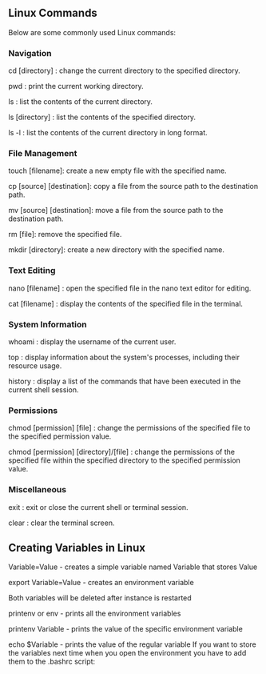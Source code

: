 ## Linux Commands

Below are some commonly used Linux commands:

### Navigation

cd [directory] : change the current directory to the specified directory.

pwd : print the current working directory.

ls  :   list the contents of the current directory.

ls [directory] : list the contents of the specified directory.

ls -l : list the contents of the current directory in long format.

### File Management

touch [filename]: create a new empty file with the specified name.

cp [source] [destination]: copy a file from the source path to the destination path.

mv [source] [destination]: move a file from the source path to the destination path.

rm [file]: remove the specified file.

mkdir [directory]: create a new directory with the specified name.

### Text Editing

nano [filename]   : open the specified file in the nano text editor for editing.

cat [filename]  : display the contents of the specified file in the terminal.

### System Information

whoami   : display the username of the current user.

top    : display information about the system's processes, including their resource usage.

history : display a list of the commands that have been executed in the current shell session.

### Permissions

chmod [permission] [file]  : change the permissions of the specified file to the specified permission value.

chmod [permission] [directory]/[file]  : change the permissions of the specified file within the specified directory to the specified permission value.

### Miscellaneous

exit  : exit or close the current shell or terminal session.

clear  :  clear the terminal screen.

## Creating Variables in Linux

Variable=Value - creates a simple variable named Variable that stores Value

export Variable=Value - creates an environment variable

Both variables will be deleted after instance is restarted

printenv or env - prints all the environment variables

printenv Variable - prints the value of the specific environment variable

echo $Variable - prints the value of the regular variable
If you want to store the variables next time when you open the environment you have to add them to the .bashrc script:


